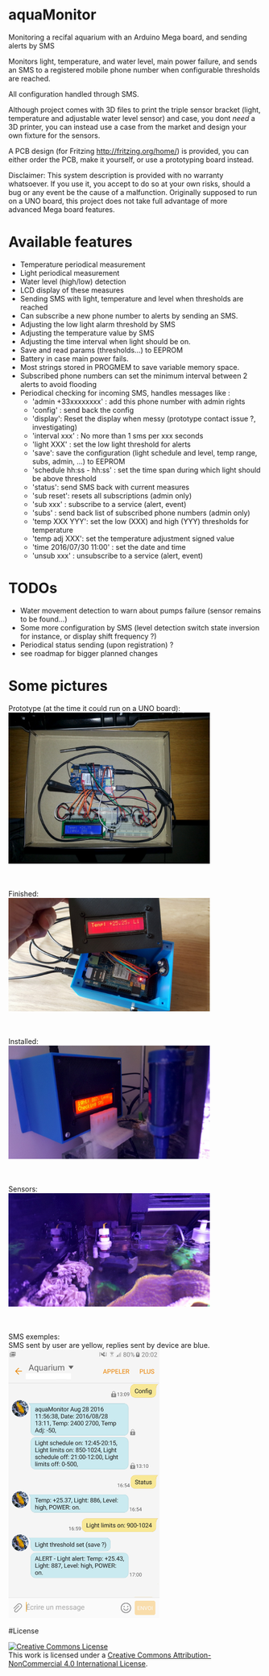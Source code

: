 # aquaMonitor
Monitoring a recifal aquarium with an Arduino Mega board, and sending alerts by SMS

Monitors light, temperature, and water level, main power failure, and sends an SMS to a registered mobile phone number when configurable thresholds are reached.

All configuration handled through SMS.

Although project comes with 3D files to print the triple sensor bracket (light, temperature and adjustable water level sensor) and case, you dont *need* a 3D printer, you can instead use a case from the market and design your own fixture for the sensors.

A PCB design (for Fritzing http://fritzing.org/home/) is provided, you can either order the PCB, make it yourself, or use a prototyping board instead.

Disclaimer: This system description is provided with no warranty whatsoever. If you use it, you accept to do so at your own risks, should a bug or any event be the cause of a malfunction.
Originally supposed to run on a UNO board, this project does not take full advantage of more advanced Mega board features.

# Available features
* Temperature periodical measurement
* Light periodical measurement
* Water level (high/low) detection
* LCD display of these measures
* Sending SMS with light, temperature and level when thresholds are reached
* Can subscribe a new phone number to alerts by sending an SMS.
* Adjusting the low light alarm threshold by SMS
* Adjusting the temperature value by SMS
* Adjusting the time interval when light should be on.
* Save and read params (thresholds...) to EEPROM
* Battery in case main power fails.
* Most strings stored in PROGMEM to save variable memory space.
* Subscribed phone numbers can set the minimum interval between 2 alerts to avoid flooding
* Periodical checking for incoming SMS, handles messages like :
  * 'admin +33xxxxxxxx' : add this phone number with admin rights
  * 'config' : send back the config
  * 'display': Reset the display when messy (prototype contact issue ?, investigating)
  * 'interval xxx' : No more than 1 sms per xxx seconds
  * 'light XXX' : set the low light threshold for alerts
  * 'save': save the configuration (light schedule and level, temp range, subs, admin, ...) to EEPROM
  * 'schedule hh:ss - hh:ss' : set the time span during which light should be above threshold
  * 'status': send SMS back with current measures
  * 'sub reset': resets all subscriptions (admin only)
  * 'sub xxx' : subscribe to a service (alert, event)
  * 'subs' : send back list of subscribed phone numbers (admin only)
  * 'temp XXX YYY': set the low (XXX) and high (YYY) thresholds for temperature
  * 'temp adj XXX': set the temperature adjustment signed value
  * 'time 2016/07/30 11:00' : set the date and time
  * 'unsub xxx' : unsubscribe to a service (alert, event)

  
# TODOs
* Water movement detection to warn about pumps failure (sensor remains to be found...) 
* Some more configuration by SMS (level detection switch state inversion for instance, or display shift frequency ?)
* Periodical status sending (upon registration) ?
* see roadmap for bigger planned changes

# Some pictures 

Prototype (at the time it could run on a UNO board):<br/>
<img src="resources/aquaMonitor-1024.jpg" width="400px"/><br/>

<br/><br/>
Finished:<br/>
<img src="resources/finished.jpg" width="400px"/>

<br/><br/>
Installed:<br/>
<img src="resources/installed.jpg" width="400px"/>

<br/><br/>
Sensors:<br/>
<img src="resources/sensors.jpg" width="400px"/>

<br/><br/>
SMS exemples:<br/>
SMS sent by user are yellow, replies sent by device are blue.<br/>
<img src="resources/sms.png" width="300px"/>

#License

<a rel="license" href="http://creativecommons.org/licenses/by-nc/4.0/"><img alt="Creative Commons License" style="border-width:0" src="https://i.creativecommons.org/l/by-nc/4.0/88x31.png" /></a><br />This work is licensed under a <a rel="license" href="http://creativecommons.org/licenses/by-nc/4.0/">Creative Commons Attribution-NonCommercial 4.0 International License</a>.
